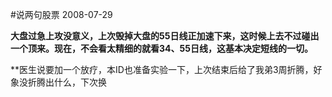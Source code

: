 #说两句股票
2008-07-29

**大盘过急上攻没意义，上次毁掉大盘的55日线正加速下来，这时候上去不过碰出一个顶来。现在，不会看太精细的就看34、55日线，这基本决定短线的一切。**


 


**医生说要加一个放疗，本ID也准备实验一下，上次结束后给了我弟3周折腾，好象没折腾出什么，下次换
